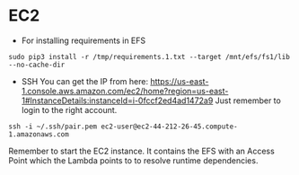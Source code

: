 # EC2
- For installing requirements in EFS
```
sudo pip3 install -r /tmp/requirements.1.txt --target /mnt/efs/fs1/lib --no-cache-dir
```
- SSH
You can get the IP from here: https://us-east-1.console.aws.amazon.com/ec2/home?region=us-east-1#InstanceDetails:instanceId=i-0fccf2ed4ad1472a9
Just remember to login to the right account.
```
ssh -i ~/.ssh/pair.pem ec2-user@ec2-44-212-26-45.compute-1.amazonaws.com
```

Remember to start the EC2 instance. It contains the EFS with an Access Point which the Lambda points to to resolve runtime dependencies.